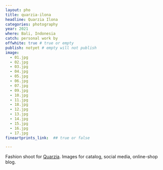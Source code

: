 ```yaml
---
layout: pho
title: quarzia-ilona
headline: Quarzia Ilona
categories: photography
year: 2021
where: Bali, Indonesia
catch: personal work by
offwhite: true # true or empty
publish: notyet # empty will not publish
image:
  - 01.jpg
  - 02.jpg
  - 03.jpg
  - 04.jpg
  - 05.jpg
  - 06.jpg
  - 07.jpg
  - 09.jpg
  - 10.jpg
  - 11.jpg
  - 18.jpg
  - 12.jpg
  - 13.jpg
  - 14.jpg
  - 15.jpg
  - 16.jpg
  - 17.jpg
fineartprints_link:  ## true or false

---
```

Fashion shoot for [Quarzia](https://quarzia.it/). Images for catalog, social media, online-shop blog.
